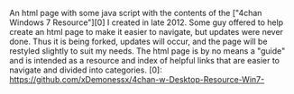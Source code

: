 An html page with some java script with the contents of the ["4chan Windows 7 Resource"][0] I created in late 2012. Some guy offered to help create an html page to make it easier to navigate, but updates were never done. Thus it is being forked, updates will occur, and the page will be restyled slightly to suit my needs. 
The html page is by no means a "guide" and is intended as a resource and index of helpful links that are easier to navigate and divided into categories.
[0]: https://github.com/xDemonessx/4chan-w-Desktop-Resource-Win7-
